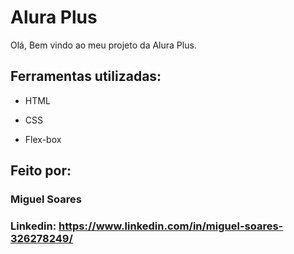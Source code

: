 # Alura Plus
Olá, Bem vindo ao meu projeto da Alura Plus.

## Ferramentas utilizadas:

* HTML

* CSS

* Flex-box

## Feito por:

### Miguel Soares

### Linkedin: https://www.linkedin.com/in/miguel-soares-326278249/
